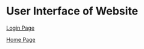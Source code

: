 # User Interface of Website

[Login Page](https://github.com/cepdnaclk/e16-3yp-smart-pharmaceutical-warehousing/blob/main/Software/Web%20Application/UI/1.png)

[Home Page](https://github.com/cepdnaclk/e16-3yp-smart-pharmaceutical-warehousing/blob/main/Software/Web%20Application/UI/2.png)


